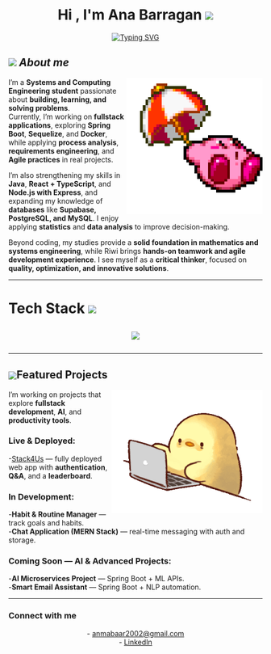 <h1 align="center"><b>Hi , I'm Ana Barragan </b><img src="https://media.giphy.com/media/hvRJCLFzcasrR4ia7z/giphy.gif" width="35"></h1>

<p align="center">
  <a href="https://github.com/DenverCoder1/readme-typing-svg">
    <img src="https://readme-typing-svg.herokuapp.com?font=Roboto+Mono&pause=1000&color=C0C0C0&center=true&vCenter=true&width=800&height=60&lines=Systems+Engineering+student+%40+UNAL;Coder+%40+Riwi;Knowledge+devourer;Problem+solver+—+mine+%26+others';Critical+thinker%2C+proactive+%26+productive;Always+automating+processes" alt="Typing SVG" />
  </a>
</p>

## <img src="https://media.giphy.com/media/ObNTw8Uzwy6KQ/giphy.gif" width="30px">&nbsp;***About me***

<img src="./assets/kirbi1.gif" alt="kirby" width="270" align="right">

I’m a **Systems and Computing Engineering student** passionate about **building, learning, and solving problems**.  
Currently, I’m working on **fullstack applications**, exploring **Spring Boot**, **Sequelize**, and **Docker**, while applying **process analysis**, **requirements engineering**, and **Agile practices** in real projects.  

I’m also strengthening my skills in **Java**, **React + TypeScript**, and **Node.js with Express**, and expanding my knowledge of **databases** like **Supabase, PostgreSQL, and MySQL**. I enjoy applying **statistics** and **data analysis** to improve decision-making.  

Beyond coding, my studies provide a **solid foundation in mathematics and systems engineering**, while Riwi brings **hands-on teamwork and agile development experience**. I see myself as a **critical thinker**, focused on **quality, optimization, and innovative solutions**.   

---
# Tech Stack <img src="https://media2.giphy.com/media/QssGEmpkyEOhBCb7e1/giphy.gif?cid=ecf05e47a0n3gi1bfqntqmob8g9aid1oyj2wr3ds3mg700bl&rid=giphy.gif" width="32px">

<p align="center">
  <!-- Todos los iconos en una línea -->
  <img src="https://skillicons.dev/icons?i=html,css,js,npm,java,cpp,python,nodejs,spring,postgres,git,github,docker,vercel,railway" style="margin: 10px;" />
</p>

---

## <img src="https://media.giphy.com/media/ObNTw8Uzwy6KQ/giphy.gif" width="30px" align="center">Featured Projects

<img src="./assets/chickenProgramer.gif" alt="chicken" width="300" align="right">

I’m working on projects that explore **fullstack development**, **AI**, and **productivity tools**.  

### Live & Deployed:  
-[Stack4Us](https://stack4-us-qakt.vercel.app/about.html) — fully deployed web app with **authentication**, **Q&A**, and a **leaderboard**.  

### In Development:  
-**Habit & Routine Manager** — track goals and habits.  
-**Chat Application (MERN Stack)** — real-time messaging with auth and storage.  

### Coming Soon — AI & Advanced Projects:  
-**AI Microservices Project** — Spring Boot + ML APIs.  
-**Smart Email Assistant** — Spring Boot + NLP automation. 

---

### Connect with me

<p align="center">
  - <a href="mailto:anmabaar2002@gmail.com">anmabaar2002@gmail.com</a><br>
  - <a href="https://www.linkedin.com/in/ana-maria-barragan-ariza-67ba3a262?utm_source=share&utm_campaign=share_via&utm_content=profile&utm_medium=ios_app" target="_blank">LinkedIn</a>
</p>
